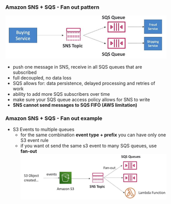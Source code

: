 ### Amazon SNS + SQS - Fan out pattern ###
![](images/aim12.jpg)
* push one message in SNS, receive in all SQS queues that are subscribed
* full decoupled, no data loss
* SQS allows for: data persistence, delayed processing and retries of work
* ability to add more SQS subscribers over time
* make sure your SQS queue access policy allows for SNS to write
* **SNS cannot send messages to SQS FIFO (AWS limitation)**

### Amazon SNS + SQS - Fan out example ###
* S3 Events to multiple queues
    * for the same combination **event type + prefix** you can have only one S3 event rule
    * if you want ot send the same s3 event to many SQS queues, use **fan-out**
    ![](images/aim13.jpg)
    
